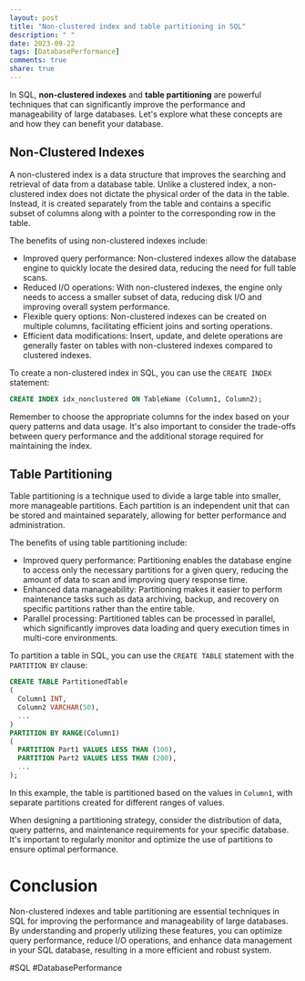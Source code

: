 ```yaml
---
layout: post
title: "Non-clustered index and table partitioning in SQL"
description: " "
date: 2023-09-22
tags: [DatabasePerformance]
comments: true
share: true
---
```


In SQL, **non-clustered indexes** and **table partitioning** are powerful techniques that can significantly improve the performance and manageability of large databases. Let's explore what these concepts are and how they can benefit your database.

## Non-Clustered Indexes

A non-clustered index is a data structure that improves the searching and retrieval of data from a database table. Unlike a clustered index, a non-clustered index does not dictate the physical order of the data in the table. Instead, it is created separately from the table and contains a specific subset of columns along with a pointer to the corresponding row in the table.

The benefits of using non-clustered indexes include:

- Improved query performance: Non-clustered indexes allow the database engine to quickly locate the desired data, reducing the need for full table scans.
- Reduced I/O operations: With non-clustered indexes, the engine only needs to access a smaller subset of data, reducing disk I/O and improving overall system performance.
- Flexible query options: Non-clustered indexes can be created on multiple columns, facilitating efficient joins and sorting operations.
- Efficient data modifications: Insert, update, and delete operations are generally faster on tables with non-clustered indexes compared to clustered indexes.

To create a non-clustered index in SQL, you can use the `CREATE INDEX` statement:

```sql
CREATE INDEX idx_nonclustered ON TableName (Column1, Column2);
```

Remember to choose the appropriate columns for the index based on your query patterns and data usage. It's also important to consider the trade-offs between query performance and the additional storage required for maintaining the index.

## Table Partitioning

Table partitioning is a technique used to divide a large table into smaller, more manageable partitions. Each partition is an independent unit that can be stored and maintained separately, allowing for better performance and administration.

The benefits of using table partitioning include:

- Improved query performance: Partitioning enables the database engine to access only the necessary partitions for a given query, reducing the amount of data to scan and improving query response time.
- Enhanced data manageability: Partitioning makes it easier to perform maintenance tasks such as data archiving, backup, and recovery on specific partitions rather than the entire table.
- Parallel processing: Partitioned tables can be processed in parallel, which significantly improves data loading and query execution times in multi-core environments.

To partition a table in SQL, you can use the `CREATE TABLE` statement with the `PARTITION BY` clause:

```sql
CREATE TABLE PartitionedTable
(
  Column1 INT,
  Column2 VARCHAR(50),
  ...
)
PARTITION BY RANGE(Column1)
(
  PARTITION Part1 VALUES LESS THAN (100),
  PARTITION Part2 VALUES LESS THAN (200),
  ...
);
```

In this example, the table is partitioned based on the values in `Column1`, with separate partitions created for different ranges of values.

When designing a partitioning strategy, consider the distribution of data, query patterns, and maintenance requirements for your specific database. It's important to regularly monitor and optimize the use of partitions to ensure optimal performance.

# Conclusion

Non-clustered indexes and table partitioning are essential techniques in SQL for improving the performance and manageability of large databases. By understanding and properly utilizing these features, you can optimize query performance, reduce I/O operations, and enhance data management in your SQL database, resulting in a more efficient and robust system.

#SQL #DatabasePerformance